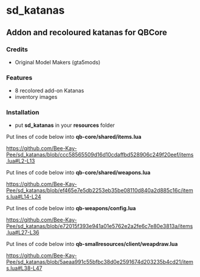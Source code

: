 # sd_katanas

## Addon and recoloured katanas for QBCore

### Credits
- Original Model Makers (gta5mods)
  
### Features
- 8 recolored add-on Katanas
- inventory images 

### Installation
- put **sd_katanas** in your **resources** folder
  
Put lines of code below into **qb-core/shared/items.lua**

https://github.com/Bee-Kay-Pee/sd_katanas/blob/ccc58565509d16d10cdaffbd528906c249f20eef/items.lua#L2-L13

Put lines of code below into **qb-core/shared/weapons.lua**

https://github.com/Bee-Kay-Pee/sd_katanas/blob/ef465e7e5db2253eb35be08110d840a2d885c16c/items.lua#L14-L24

Put lines of code below into **qb-weapons/config.lua**

https://github.com/Bee-Kay-Pee/sd_katanas/blob/e72015f393e941a01e5762e2a2fe6c7e80e3813a/items.lua#L27-L36

Put lines of code below into **qb-smallresources/client/weapdraw.lua**

https://github.com/Bee-Kay-Pee/sd_katanas/blob/5aeaa991c55bfbc38d0e2591674d203235b4cd21/items.lua#L38-L47
